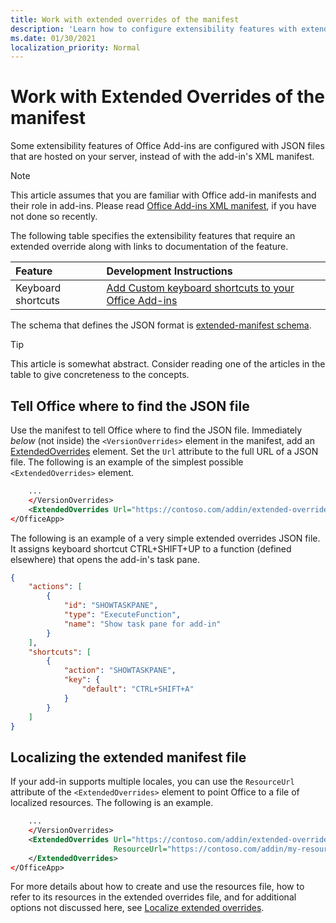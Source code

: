 ```yaml
---
title: Work with extended overrides of the manifest
description: 'Learn how to configure extensibility features with extended overrides of the manifest.'
ms.date: 01/30/2021
localization_priority: Normal
---
```


# Work with Extended Overrides of the manifest

Some extensibility features of Office Add-ins are configured with JSON files that are hosted on your server, instead of with the add-in's XML manifest.

> [!NOTE]
> This article assumes that you are familiar with Office add-in manifests and their role in add-ins. Please read [Office Add-ins XML manifest](add-in-manifests.md), if you have not done so recently.

The following table specifies the extensibility features that require an extended override along with links to documentation of the feature.

| Feature | Development Instructions |
| :----- | :----- |
| Keyboard shortcuts | [Add Custom keyboard shortcuts to your Office Add-ins](../design/keyboard-shortcuts.md) |

The schema that defines the JSON format is [extended-manifest schema](https://developer.microsoft.com/json-schemas/office-js/extended-manifest.schema.json).

> [!TIP]
> This article is somewhat abstract. Consider reading one of the articles in the table to give concreteness to the concepts.

## Tell Office where to find the JSON file

Use the manifest to tell Office where to find the JSON file. Immediately *below* (not inside) the `<VersionOverrides>` element in the manifest, add an [ExtendedOverrides](../reference/manifest/extendedoverrides.md) element. Set the `Url` attribute to the full URL of a JSON file. The following is an example of the simplest possible `<ExtendedOverrides>` element.

```xml
    ...
    </VersionOverrides>  
    <ExtendedOverrides Url="https://contoso.com/addin/extended-overrides.json"></ExtendedOverrides>
</OfficeApp>
```

The following is an example of a very simple extended overrides JSON file. It assigns keyboard shortcut CTRL+SHIFT+UP to a function (defined elsewhere) that opens the add-in's task pane.

```json
{
    "actions": [
        {
            "id": "SHOWTASKPANE",
            "type": "ExecuteFunction",
            "name": "Show task pane for add-in"
        }
    ],
    "shortcuts": [
        {
            "action": "SHOWTASKPANE",
            "key": {
                "default": "CTRL+SHIFT+A"
            }
        }
    ]
}
```

## Localizing the extended manifest file

If your add-in supports multiple locales, you can use the `ResourceUrl` attribute of the `<ExtendedOverrides>` element to point Office to a file of localized resources. The following is an example.

```xml
    ...
    </VersionOverrides>  
    <ExtendedOverrides Url="https://contoso.com/addin/extended-overrides.json" 
                       ResourceUrl="https://contoso.com/addin/my-resources.json">
    </ExtendedOverrides>
</OfficeApp>
```

For more details about how to create and use the resources file, how to refer to its resources in the extended overrides file, and for additional options not discussed here, see [Localize extended overrides](localization.md#localize-extended-overrides).

